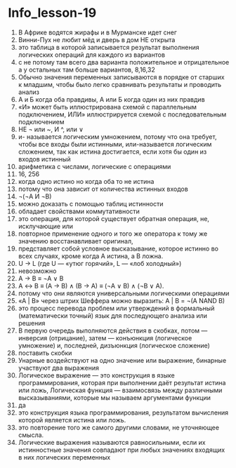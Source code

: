 # Info_lesson-19 
1. В Африке водятся жирафы и в Мурманске идет снег
2. Винни-Пух не любит мёд и дверь в дом НЕ открыта
3. это таблица в которой записывается результат выполнения логических операций для каждого из вариантов
4. с не потому там всего два варианта положительное и отрицательное а у остальных там больше вариантов, 8,16,32
5. Обычно значения переменных записываются в порядке от старших к младшим, чтобы было легко сравнивать результаты и проводить анализ
6. А и Б когда оба правдивы, А или Б когда один из них правдив
7.  «И» может быть иллюстрирована схемой с параллельным подключением, ИЛИ» иллюстрируется схемой с последовательным подключением
8.  НЕ ¬ или ~, И ^, или ∨
9.  и- называется логическим умножением, потому что она требует, чтобы все входы были истинными, или-называется логическим сложением, так как истина достигается, если хотя бы один из входов истинный
10. арифметика с числами, логические с операциями
11. 16, 256
12. когда одно истино но когда оба то не истина
13. потому что она зависит от количества истинных входов
14. ¬(¬A И ¬B)
15. можно доказать с помощью таблиц истинности
16. обладает свойствами коммутативности
17. это операция, для которой существует обратная операция, не, исклучающие или
18. повторное применение одного и того же оператора к тому же значению восстанавливает оригинал,
19. представляет собой условное высказывание, которое истинно во всех случаях, кроме когда A истина, а B ложна.
20. U → L (где U — «утюг горячий», L — «лоб холодный»)
21. невозможно
22. A → B ≡ ¬A ∨ B
23. A ↔ B ≡ (A → B) ∧ (B → A) ≡ (¬A ∨ B) ∧ (¬B ∨ A).
24. потому что они являются универсальными логическими операциями
25. «A | B» через штрих Шеффера можно выразить: A | B = ¬(A NAND B)
26. это процесс перевода проблем или утверждений в формальный (математически точный) язык для последующего анализа или решения 
27. В первую очередь выполняются действия в скобках, потом — инверсия (отрицание), затем — конъюнкция (логическое умножение) и, последней, дизъюнкция (логическое сложение)
28. поставить скобки
29. Унарные воздействуют на одно значение или выражение, бинарные участвуют два выражения
30. Логическое выражение — это конструкция в языке программирования, которая при выполнении даёт результат истина или ложь, Логическая функция — взаимосвязь между различными высказываниями, которые мы называем аргументами функции
31. да
32. это конструкция языка программирования, результатом вычисления которой является истина или ложь.
33. это повторение того же самого другими словами, не уточняющее смысла.
34. Логические выражения называются равносильными, если их истинностные значения совпадают при любых значениях входящих в них логических переменных
